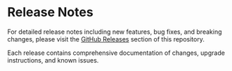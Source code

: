 # Release Notes

For detailed release notes including new features, bug fixes, and breaking changes, please visit the [GitHub Releases](https://github.com/Roche-AXELIOS/XOOS/releases) section of this repository.

Each release contains comprehensive documentation of changes, upgrade instructions, and known issues.
